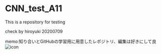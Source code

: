# CNN_test_A11
 This is a repository for testing

 check by hiroyuki 20200709
 
 memo:知り合いとGitHubの学習用に用意したレポジトリ、編集は好きにして良
![icon](https://user-images.githubusercontent.com/68011836/149065960-d3d099ce-8caa-4161-9525-c2612eb3233b.png)
